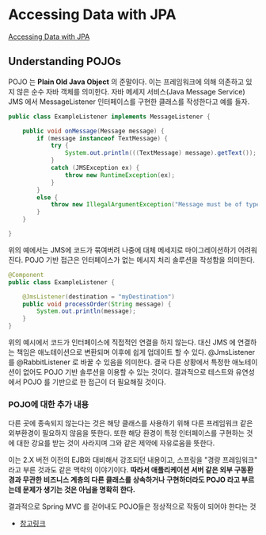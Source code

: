 # Accessing Data with JPA
[Accessing Data with JPA](https://spring.io/guides/gs/accessing-data-jpa/)

## Understanding POJOs
POJO 는 __Plain Old Java Object__ 의 준말이다. 이는 프레임워크에 의해 의존하고 있지 않은 순수 자바 객체를 의미한다. 자바 메세지 서비스(Java Message Service) JMS 에서 MessageListener 인터페이스를 구현한 클래스를 작성한다고 예를 들자.
```JAVA
public class ExampleListener implements MessageListener {

    public void onMessage(Message message) {
        if (message instanceof TextMessage) {
            try {
                System.out.println(((TextMessage) message).getText());
            }
            catch (JMSException ex) {
                throw new RuntimeException(ex);
            }
        }
        else {
            throw new IllegalArgumentException("Message must be of type TextMessage");
        }
    }

}
```
위의 예에서는 JMS에 코드가 묶여버려 나중에 대체 메세지로 마이그레이션하기 어려워진다. POJO 기반 접근은 인터페이스가 없는 메시지 처리 솔루션을 작성함을 의미한다.
```JAVA
@Component
public class ExampleListener {

    @JmsListener(destination = "myDestination")
    public void processOrder(String message) {
    	System.out.println(message);
    }
}
```
위의 예시에서 코드가 인터페이스에 직접적인 연결을 하지 않는다. 대신 JMS 에 연결하는 책임은 애노테이션으로 변환되며 이후에 쉽게 업데이트 할 수 있다. @JmsListener 를 @RabbitListener 로 바꿀 수 있음을 의미한다. 결국 다른 상황에서 특정한 애노테이션이 없어도 POJO 기반 솔루션을 이용할 수 있는 것이다. 결과적으로 테스트와 유연성에서 POJO 를 기반으로 한 접근이 더 필요해질 것이다.

### POJO에 대한 추가 내용 
다른 곳에 종속되지 않는다는 것은 해당 클래스를 사용하기 위해 다른 프레임워크 같은 외부환경이 필요하지 않음을 뜻한다. 또한 해당 환경이 특정 인터페이스를 구현하는 것에 대한 강요를 받는 것이 사라지며 그와 같은 제약에 자유로움을 뜻한다.   
   
이는 2.X 버전 이전의 EJB와 대비해서 강조되던 내용이고, 스프링을 "경량 프레임워크" 라고 부른 것과도 같은 맥락의 이야기이다. __따라서 애플리케이션 서버 같은 외부 구동환경과 무관한 비즈니스 계층의 다른 클래스를 상속하거나 구현하더라도 POJO 라고 부르는데 문제가 생기는 것은 아님을 명확히 한다.__   
   
결과적으로 Spring MVC 를 걷어내도 POJO들은 정상적으로 작동이 되어야 한다는 것
- [참고링크](https://jojoldu.tistory.com/28)


